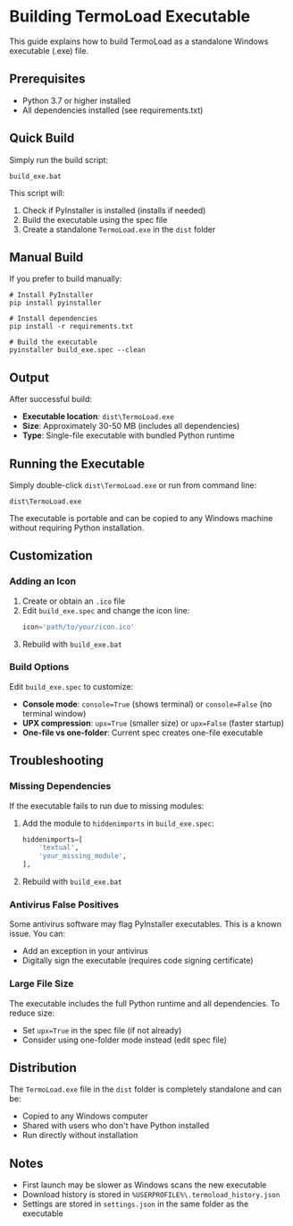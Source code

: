 # Building TermoLoad Executable

This guide explains how to build TermoLoad as a standalone Windows executable (.exe) file.

## Prerequisites

- Python 3.7 or higher installed
- All dependencies installed (see requirements.txt)

## Quick Build

Simply run the build script:

```batch
build_exe.bat
```

This script will:
1. Check if PyInstaller is installed (installs if needed)
2. Build the executable using the spec file
3. Create a standalone `TermoLoad.exe` in the `dist` folder

## Manual Build

If you prefer to build manually:

```batch
# Install PyInstaller
pip install pyinstaller

# Install dependencies
pip install -r requirements.txt

# Build the executable
pyinstaller build_exe.spec --clean
```

## Output

After successful build:
- **Executable location**: `dist\TermoLoad.exe`
- **Size**: Approximately 30-50 MB (includes all dependencies)
- **Type**: Single-file executable with bundled Python runtime

## Running the Executable

Simply double-click `dist\TermoLoad.exe` or run from command line:

```batch
dist\TermoLoad.exe
```

The executable is portable and can be copied to any Windows machine without requiring Python installation.

## Customization

### Adding an Icon

1. Create or obtain an `.ico` file
2. Edit `build_exe.spec` and change the icon line:
   ```python
   icon='path/to/your/icon.ico'
   ```
3. Rebuild with `build_exe.bat`

### Build Options

Edit `build_exe.spec` to customize:

- **Console mode**: `console=True` (shows terminal) or `console=False` (no terminal window)
- **UPX compression**: `upx=True` (smaller size) or `upx=False` (faster startup)
- **One-file vs one-folder**: Current spec creates one-file executable

## Troubleshooting

### Missing Dependencies

If the executable fails to run due to missing modules:

1. Add the module to `hiddenimports` in `build_exe.spec`:
   ```python
   hiddenimports=[
       'textual',
       'your_missing_module',
   ],
   ```
2. Rebuild with `build_exe.bat`

### Antivirus False Positives

Some antivirus software may flag PyInstaller executables. This is a known issue. You can:
- Add an exception in your antivirus
- Digitally sign the executable (requires code signing certificate)

### Large File Size

The executable includes the full Python runtime and all dependencies. To reduce size:
- Set `upx=True` in the spec file (if not already)
- Consider using one-folder mode instead (edit spec file)

## Distribution

The `TermoLoad.exe` file in the `dist` folder is completely standalone and can be:
- Copied to any Windows computer
- Shared with users who don't have Python installed
- Run directly without installation

## Notes

- First launch may be slower as Windows scans the new executable
- Download history is stored in `%USERPROFILE%\.termoload_history.json`
- Settings are stored in `settings.json` in the same folder as the executable
